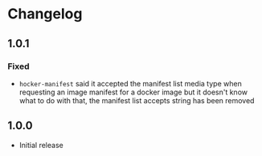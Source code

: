 # Changelog

## 1.0.1
### Fixed

- `hocker-manifest` said it accepted the manifest list media type when
  requesting an image manifest for a docker image but it doesn't know what to do
  with that, the manifest list accepts string has been removed

## 1.0.0
- Initial release
